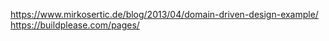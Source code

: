 
https://www.mirkosertic.de/blog/2013/04/domain-driven-design-example/  
https://buildplease.com/pages/  
